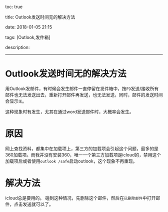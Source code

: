 toc: true

title: Outlook发送时间无的解决方法

date: 2018-01-05 21:15

tags: [Outlook,发件箱]

description: 

---

# Outlook发送时间无的解决方法

用Outlook发邮件，有时候会发生邮件一直停留在发件箱中，按`F9`发送/接收所有邮件也无法发送出去，重新打开邮件再发送，也无法发送，同时，邮件的发送时间会显示`无`。

<!--more-->

这种现象时有发生，尤其在通过word发送邮件时，大概率会发生。

# 原因

网上查找资料，都集中在加载项上，第三方的加载项会引起这个问题，最多的是360加载项。而我并没有安装360，唯一一个第三方加载项是icloud的，禁用这个加载项后或者使用`outlook /safe`启动outlook，这个现象不再重现。

# 解决方法

icloud总是要用的。
碰到这种情况，先删除这个邮件，然后在`已删除邮件`中打开邮件，点击发送就可以了。
